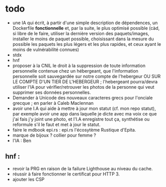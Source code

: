 # todo

- une IA qui écrit, à partir d'une simple description de dépendences, un Dockerfile **fonctionnelle** et, par la suite, le plus optimisé possible (càd, si libre de le faire, utiliser la dernière version des paquets/images, installer le moins de paquet possible, choisissant dans la mesure du possible les paquets les plus légers et les plus rapides, et ceux ayant le moins de vulnérabilité connues)
- stdx
- hnf
- proposer à la CNIL le droit à la suppression de toute information personnelle contenue chez un hébergeant, que l'information personnelle soit sauvegardée sur notre compte de l'hebergeur OU SUR LE COMPTE D'UN TIER DE L'HEBERGEUR ; l'hebergeant pourra/devra utiliser l'IA pour vérifier/retrouver les photos de la personne qui veut supprimer ses données personnelles.
- Demander à Unicode des nouveaux caracteres grecs pour l'onciale grecque ; en parler à Caleb Maclennan
- avoir une I.A qui aide à mettre à jour mon statut (cf. mon repo statut), par exemple avoir une app dans laquelle je dicte avec ma voix ce que j'ai fais j'y joint une photo, et l'I.A enregistre tout ça, synthétise ou reformule s'il le faut et met à jour le statut.
- faire le mdbook epi.rs : epi.rs l'écosytème Rustique d'Epita.
- marque de bijoux ? collier pour femme ?
- l'IA : Ben


## hnf :
- revoir la PRG en raison de la failure Lighthouse au niveau du cache.
- réussir à faire fonctionner le certificat pour HTTP 3.
- ajouter les CSP
